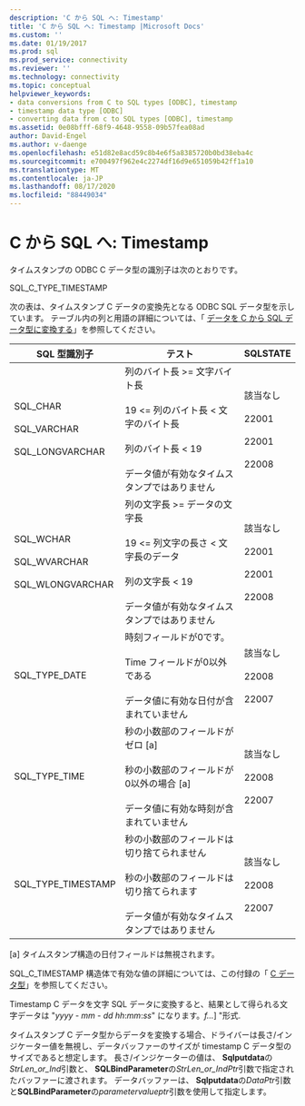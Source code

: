```yaml
---
description: 'C から SQL へ: Timestamp'
title: 'C から SQL へ: Timestamp |Microsoft Docs'
ms.custom: ''
ms.date: 01/19/2017
ms.prod: sql
ms.prod_service: connectivity
ms.reviewer: ''
ms.technology: connectivity
ms.topic: conceptual
helpviewer_keywords:
- data conversions from C to SQL types [ODBC], timestamp
- timestamp data type [ODBC]
- converting data from c to SQL types [ODBC], timestamp
ms.assetid: 0e08bfff-68f9-4648-9558-09b57fea08ad
author: David-Engel
ms.author: v-daenge
ms.openlocfilehash: e51d82e8acd59c8b4e6f5a8385720b0bd38eba4c
ms.sourcegitcommit: e700497f962e4c2274df16d9e651059b42ff1a10
ms.translationtype: MT
ms.contentlocale: ja-JP
ms.lasthandoff: 08/17/2020
ms.locfileid: "88449034"
---
```

# <a name="c-to-sql-timestamp"></a>C から SQL へ: Timestamp
タイムスタンプの ODBC C データ型の識別子は次のとおりです。  
  
 SQL_C_TYPE_TIMESTAMP  
  
 次の表は、タイムスタンプ C データの変換先となる ODBC SQL データ型を示しています。 テーブル内の列と用語の詳細については、「 [データを C から SQL データ型に変換する](../../../odbc/reference/appendixes/converting-data-from-c-to-sql-data-types.md)」を参照してください。  
  
|SQL 型識別子|テスト|SQLSTATE|  
|-------------------------|----------|--------------|  
|SQL_CHAR<br /><br /> SQL_VARCHAR<br /><br /> SQL_LONGVARCHAR|列のバイト長 >= 文字バイト長<br /><br /> 19 <= 列のバイト長 < 文字のバイト長<br /><br /> 列のバイト長 < 19<br /><br /> データ値が有効なタイムスタンプではありません|該当なし<br /><br /> 22001<br /><br /> 22001<br /><br /> 22008|  
|SQL_WCHAR<br /><br /> SQL_WVARCHAR<br /><br /> SQL_WLONGVARCHAR|列の文字長 >= データの文字長<br /><br /> 19 <= 列文字の長さ < 文字長のデータ<br /><br /> 列の文字長 < 19<br /><br /> データ値が有効なタイムスタンプではありません|該当なし<br /><br /> 22001<br /><br /> 22001<br /><br /> 22008|  
|SQL_TYPE_DATE|時刻フィールドが0です。<br /><br /> Time フィールドが0以外である<br /><br /> データ値に有効な日付が含まれていません|該当なし<br /><br /> 22008<br /><br /> 22007|  
|SQL_TYPE_TIME|秒の小数部のフィールドがゼロ [a]<br /><br /> 秒の小数部のフィールドが0以外の場合 [a]<br /><br /> データ値に有効な時刻が含まれていません|該当なし<br /><br /> 22008<br /><br /> 22007|  
|SQL_TYPE_TIMESTAMP|秒の小数部のフィールドは切り捨てられません<br /><br /> 秒の小数部のフィールドは切り捨てられます<br /><br /> データ値が有効なタイムスタンプではありません|該当なし<br /><br /> 22008<br /><br /> 22007|  
  
 [a] タイムスタンプ構造の日付フィールドは無視されます。  
  
 SQL_C_TIMESTAMP 構造体で有効な値の詳細については、この付録の「 [C データ型](../../../odbc/reference/appendixes/c-data-types.md)」を参照してください。  
  
 Timestamp C データを文字 SQL データに変換すると、結果として得られる文字データは "*yyyy* - *mm* - *dd* *hh*:*mm*:*ss*" になります。*f...*] "形式.  
  
 タイムスタンプ C データ型からデータを変換する場合、ドライバーは長さ/インジケーター値を無視し、データバッファーのサイズが timestamp C データ型のサイズであると想定します。 長さ/インジケーターの値は、 **Sqlputdata**の*StrLen_or_Ind*引数と、 **SQLBindParameter**の*StrLen_or_IndPtr*引数で指定されたバッファーに渡されます。 データバッファーは、 **Sqlputdata**の*DataPtr*引数と**SQLBindParameter**の*parametervalueptr*引数を使用して指定します。
